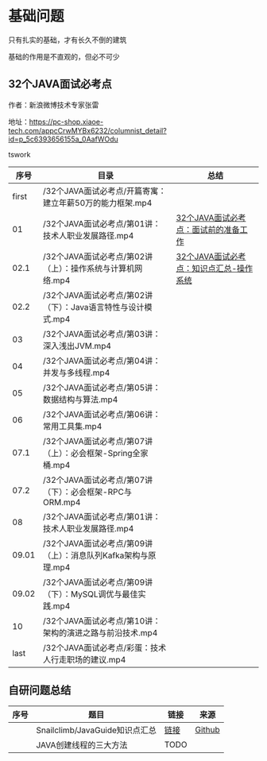 # 基础问题

只有扎实的基础，才有长久不倒的建筑

基础的作用是不直观的，但必不可少

## 32个JAVA面试必考点 

作者：新浪微博技术专家张雷

地址：https://pc-shop.xiaoe-tech.com/appcCrwMYBx6232/columnist_detail?id=p_5c6393656155a_0AafWOdu

tswork

|序号|目录|总结|
|--|--|--|
|first|/32个JAVA面试必考点/开篇寄寓：建立年薪50万的能力框架.mp4||
|01|/32个JAVA面试必考点/第01讲：技术人职业发展路径.mp4|[32个JAVA面试必考点：面试前的准备工作](https://github.com/peteryuanpan/notebook/issues/3)|
|02.1|/32个JAVA面试必考点/第02讲（上）：操作系统与计算机网络.mp4|[32个JAVA面试必考点：知识点汇总-操作系统](https://github.com/peteryuanpan/notebook/issues/4)|
|02.2|/32个JAVA面试必考点/第02讲（下）：Java语言特性与设计模式.mp4||
|03|/32个JAVA面试必考点/第03讲：深入浅出JVM.mp4||
|04|/32个JAVA面试必考点/第04讲：并发与多线程.mp4||
|05|/32个JAVA面试必考点/第05讲：数据结构与算法.mp4||
|06|/32个JAVA面试必考点/第06讲：常用工具集.mp4||
|07.1|/32个JAVA面试必考点/第07讲（上）：必会框架-Spring全家桶.mp4||
|07.2|/32个JAVA面试必考点/第07讲（下）：必会框架-RPC与ORM.mp4||
|08|/32个JAVA面试必考点/第01讲：技术人职业发展路径.mp4||
|09.01|/32个JAVA面试必考点/第09讲（上）：消息队列Kafka架构与原理.mp4||
|09.02|/32个JAVA面试必考点/第09讲（下）：MySQL调优与最佳实践.mp4||
|10|/32个JAVA面试必考点/第10讲：架构的演进之路与前沿技术.mp4||
|last|/32个JAVA面试必考点/彩蛋：技术人行走职场的建议.mp4||

## 自研问题总结

|序号|题目|链接|来源|
|--|--|--|--|
||Snailclimb/JavaGuide知识点汇总|[链接](Snailclimb_JavaGuide)|[Github](https://github.com/Snailclimb/JavaGuide)|
||JAVA创建线程的三大方法|TODO||
